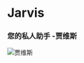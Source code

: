 <!-- Keep a Changelog guide -> https://keepachangelog.com -->
# Jarvis

### 您的私人助手 -贾维斯



![贾维斯](https://th.bing.com/th/id/R.1dbf523497ff290f6fabc7ee0e26e375?rik=QsuEBkj3X7lHUQ&riu=http%3a%2f%2fi2.hdslb.com%2fbfs%2farchive%2fd86132323173ecba334530b420733a49b69b6e9c.jpg&ehk=hCckZ2uD%2fZbNn3oD%2fcSrUJlY80IIQ3itvYWRetyYvsk%3d&risl=&pid=ImgRaw&r=0)

